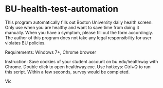 # BU-health-test-automation

This program automatically fills out Boston University daily health screen. Only use when you are healthy and want to save time from doing it manually. When you have a symptom, please fill out the form accordingly. The author of this program does not take any legal responsibility for user violates BU policies.

Requirements: Windows 7+, Chrome browser

Instruction: Save cookies of your student account on bu.edu/healthway with Chrome. Double click to open healthway.exe. Use hotkeys: Ctrl+Q to run this script. Within a few seconds, survey would be completed.

Vic
